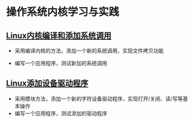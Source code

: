 # 操作系统内核学习与实践

## [Linux内核编译和添加系统调用](https://github.com/MiChuan/OS_Kernel/tree/master/compile_kernel%26add_syscall)

- 采用编译内核的方法，添加一个新的系统调用，实现文件拷贝功能

- 编写一个应用程序，测试新加的系统调用

## [Linux添加设备驱动程序](https://github.com/MiChuan/OS_Kernel/tree/master/modularly_add_device_drivers)
- 采用模块方法，添加一个新的字符设备驱动程序，实现打开/关闭、读/写等基本操作
- 编写一个应用程序，测试添加的驱动程序
